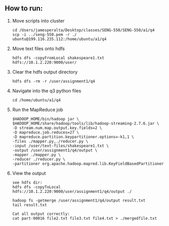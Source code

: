 ## How to run:
1. Move scripts into cluster
    ```
    cd /Users/jamesperalta/Desktop/classes/SENG-550/SENG-550/a1/q4
    scp -i ../seng-550.pem -r ./ ubuntu@199.116.235.112:/home/ubuntu/a1/q4
    ```
2. Move text files onto hdfs
    ```
    hdfs dfs -copyFromLocal shakespeare1.txt hdfs://10.1.2.220:9000/user/
    ```
3. Clear the hdfs output directory
    ```
    hdfs dfs -rm -r /user/assignment1/q4
    ```
3. Navigate into the q3 python files
    ```
    cd /home/ubuntu/a1/q4
    ```
4. Run the MapReduce job
    ```
    $HADOOP_HOME/bin/hadoop jar \
    $HADOOP_HOME/share/hadoop/tools/lib/hadoop-streaming-2.7.6.jar \
    -D stream.num.map.output.key.fields=2 \
    -D mapreduce.job.reduces=27 \
    -D mapreduce.partition.keypartitioner.options=-k1,1 \
    -files ./mapper.py,./reducer.py \
    -input /user/text-files/shakespeare1.txt \
    -output /user/assignment1/q4/output \
    -mapper ./mapper.py \
    -reducer ./reducer.py \
    -partitioner org.apache.hadoop.mapred.lib.KeyFieldBasedPartitioner
    ```
5. View the output
    ```
    see hdfs dir:
    hdfs dfs -copyToLocal hdfs://10.1.2.220:9000/user/assignment1/q4/output ./
    
    hadoop fs -getmerge /user/assignment1/q4/output result.txt
    tail result.txt 
    
    Cat all output correctly:
    cat part-00016 file2.txt file3.txt file4.txt > ./mergedfile.txt
    ```